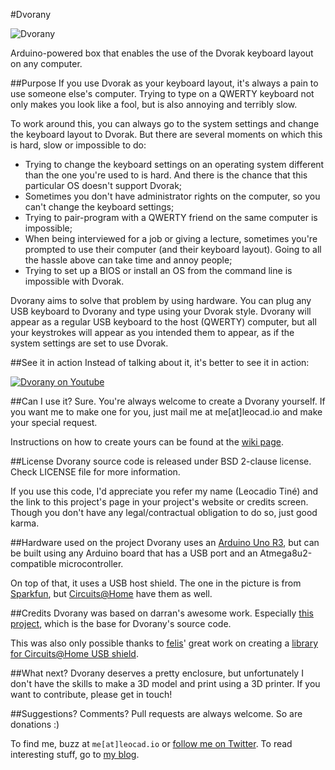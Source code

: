 #Dvorany

![Dvorany](https://dl.dropboxusercontent.com/u/5135185/blog/Dvorany.JPG)

Arduino-powered box that enables the use of the Dvorak keyboard layout on any computer.

##Purpose
If you use Dvorak as your keyboard layout, it's always a pain to use someone else's computer. Trying to type on a QWERTY keyboard not only makes you look like a fool, but is also annoying and terribly slow.

To work around this, you can always go to the system settings and change the keyboard layout to Dvorak. But there are several moments on which this is hard, slow or impossible to do:

* Trying to change the keyboard settings on an operating system different than the one you're used to is hard. And there is the chance that this particular OS doesn't support Dvorak;
* Sometimes you don't have administrator rights on the computer, so you can't change the keyboard settings;
* Trying to pair-program with a QWERTY friend on the same computer is impossible;
* When being interviewed for a job or giving a lecture, sometimes you're prompted to use their computer (and their keyboard layout). Going to all the hassle above can take time and annoy people;
* Trying to set up a BIOS or install an OS from the command line is impossible with Dvorak.

Dvorany aims to solve that problem by using hardware. You can plug any USB keyboard to Dvorany and type using your Dvorak style. Dvorany will appear as a regular USB keyboard to the host (QWERTY) computer, but all your keystrokes will appear as you intended them to appear, as if the system settings are set to use Dvorak.

##See it in action
Instead of talking about it, it's better to see it in action:

<a href="http://youtu.be/hPwisj-K4pg">![Dvorany on Youtube](https://dl.dropboxusercontent.com/u/5135185/blog/dvorany-video.png)</a>

##Can I use it?
Sure. You're always welcome to create a Dvorany yourself. If you want me to make one for you, just mail me at me[at]leocad.io and make your special request.

Instructions on how to create yours can be found at the [wiki page](https://github.com/leocadiotine/Dvorany/wiki/How-to-create-your-Dvorany).

##License
Dvorany source code is released under BSD 2-clause license. Check LICENSE file for more information.

If you use this code, I'd appreciate you refer my name (Leocadio Tiné) and the link to this project's page in your project's website or credits screen. Though you don't have any legal/contractual obligation to do so, just good karma.

##Hardware used on the project
Dvorany uses an [Arduino Uno R3](http://arduino.cc/en/Main/arduinoBoardUno), but can be built using any Arduino board that has a USB port and an Atmega8u2-compatible microcontroller.

On top of that, it uses a USB host shield. The one in the picture is from [Sparkfun](https://www.sparkfun.com/products/9947), but [Circuits@Home](http://www.circuitsathome.com/products-page/arduino-shields/usb-host-shield-2-0-for-arduino) have them as well.

##Credits
Dvorany was based on darran's awesome work. Especially [this project](http://hunt.net.nz/users/darran/weblog/c6f35/), which is the base for Dvorany's source code.

This was also only possible thanks to [felis](https://github.com/felis)' great work on creating a [library for Circuits@Home USB shield](https://github.com/felis/USB_Host_Shield/).

##What next?
Dvorany deserves a pretty enclosure, but unfortunately I don't have the skills to make a 3D model and print using a 3D printer. If you want to contribute, please get in touch!

##Suggestions? Comments?
Pull requests are always welcome. So are donations :)

To find me, buzz at `me[at]leocad.io` or [follow me on Twitter](http://www.twitter.com/leocadiotine). To read interesting stuff, go to [my blog](http://blog.leocad.io).